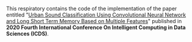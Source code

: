 This respiratory contains the code of the implementation of the paper entitled "[Urban Sound Classification Using Convolutional Neural Network and Long Short Term Memory Based on Multiple Features](https://ieeexplore.ieee.org/document/9268723/)" published in **2020 Fourth International Conference On Intelligent Computing in Data Sciences (ICDS)**.

